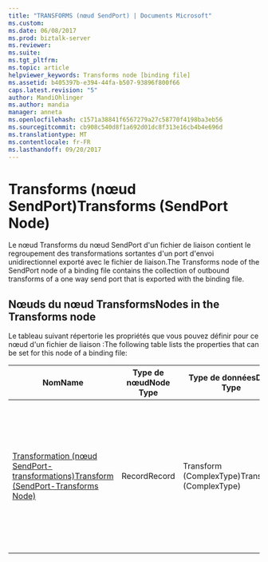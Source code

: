 ```yaml
---
title: "TRANSFORMS (nœud SendPort) | Documents Microsoft"
ms.custom: 
ms.date: 06/08/2017
ms.prod: biztalk-server
ms.reviewer: 
ms.suite: 
ms.tgt_pltfrm: 
ms.topic: article
helpviewer_keywords: Transforms node [binding file]
ms.assetid: b405397b-e394-44fa-b507-93896f800f66
caps.latest.revision: "5"
author: MandiOhlinger
ms.author: mandia
manager: anneta
ms.openlocfilehash: c1571a38841f6567279a27c58770f4198ba3eb56
ms.sourcegitcommit: cb908c540d8f1a692d01dc8f313e16cb4b4e696d
ms.translationtype: MT
ms.contentlocale: fr-FR
ms.lasthandoff: 09/20/2017
---
```

# <a name="transforms-sendport-node"></a><span data-ttu-id="6d960-102">Transforms (nœud SendPort)</span><span class="sxs-lookup"><span data-stu-id="6d960-102">Transforms (SendPort Node)</span></span>
<span data-ttu-id="6d960-103">Le nœud Transforms du nœud SendPort d'un fichier de liaison contient le regroupement des transformations sortantes d'un port d'envoi unidirectionnel exporté avec le fichier de liaison.</span><span class="sxs-lookup"><span data-stu-id="6d960-103">The Transforms node of the SendPort node of a binding file contains the collection of outbound transforms of a one way send port that is exported with the binding file.</span></span>  
  
## <a name="nodes-in-the-transforms-node"></a><span data-ttu-id="6d960-104">Nœuds du nœud Transforms</span><span class="sxs-lookup"><span data-stu-id="6d960-104">Nodes in the Transforms node</span></span>  
 <span data-ttu-id="6d960-105">Le tableau suivant répertorie les propriétés que vous pouvez définir pour ce nœud d'un fichier de liaison :</span><span class="sxs-lookup"><span data-stu-id="6d960-105">The following table lists the properties that can be set for this node of a binding file:</span></span>  
  
|<span data-ttu-id="6d960-106">**Nom**</span><span class="sxs-lookup"><span data-stu-id="6d960-106">**Name**</span></span>|<span data-ttu-id="6d960-107">**Type de nœud**</span><span class="sxs-lookup"><span data-stu-id="6d960-107">**Node Type**</span></span>|<span data-ttu-id="6d960-108">**Type de données**</span><span class="sxs-lookup"><span data-stu-id="6d960-108">**Data Type**</span></span>|<span data-ttu-id="6d960-109">**Description**</span><span class="sxs-lookup"><span data-stu-id="6d960-109">**Description**</span></span>|<span data-ttu-id="6d960-110">**Restrictions**</span><span class="sxs-lookup"><span data-stu-id="6d960-110">**Restrictions**</span></span>|<span data-ttu-id="6d960-111">**Commentaires**</span><span class="sxs-lookup"><span data-stu-id="6d960-111">**Comments**</span></span>|  
|--------------|-------------------|-------------------|---------------------|----------------------|------------------|  
|[<span data-ttu-id="6d960-112">Transformation (nœud SendPort-transformations)</span><span class="sxs-lookup"><span data-stu-id="6d960-112">Transform (SendPort-Transforms Node)</span></span>](../core/transform-sendport-transforms-node.md)|<span data-ttu-id="6d960-113">Record</span><span class="sxs-lookup"><span data-stu-id="6d960-113">Record</span></span>|<span data-ttu-id="6d960-114">Transform (ComplexType)</span><span class="sxs-lookup"><span data-stu-id="6d960-114">Transform (ComplexType)</span></span>|<span data-ttu-id="6d960-115">Spécifie un mappage BizTalk Server, ou transformation, qui est un élément représentant le mappage entre un schéma source et un schéma de destination.</span><span class="sxs-lookup"><span data-stu-id="6d960-115">Specifies a BizTalk Server map, or transform, which is an item that represents the mapping between a source schema and destination schema.</span></span>|<span data-ttu-id="6d960-116">Facultatif</span><span class="sxs-lookup"><span data-stu-id="6d960-116">Not required</span></span>|<span data-ttu-id="6d960-117">Valeur par défaut : Aucun</span><span class="sxs-lookup"><span data-stu-id="6d960-117">Default value: none</span></span>|